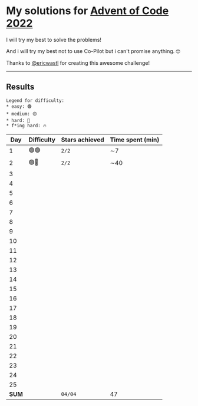 # My solutions for [Advent of Code 2022](https://adventofcode.com/2022)

I will try my best to solve the problems!

And i will try my best not to use Co-Pilot but i can't promise anything. 🤓

Thanks to [@ericwastl](https://twitter.com/ericwastl) for creating this awesome challenge!

---

## Results

```
Legend for difficulty:
* easy: 🟢
* medium: 🟡
* hard: 🔴
* f*ing hard: 🔥
```

| Day     | Difficulty | Stars achieved | Time spent (min) |
| ------- | ---------- | -------------- | ---------------- |
| 1       | 🟢🟢        | `2/2`          | ∼7               |
| 2       | 🟢🔴        | `2/2`          | ∼40              |
| 3       |            |                |                  |
| 4       |            |                |                  |
| 5       |            |                |                  |
| 6       |            |                |                  |
| 7       |            |                |                  |
| 8       |            |                |                  |
| 9       |            |                |                  |
| 10      |            |                |                  |
| 11      |            |                |                  |
| 12      |            |                |                  |
| 13      |            |                |                  |
| 14      |            |                |                  |
| 15      |            |                |                  |
| 16      |            |                |                  |
| 17      |            |                |                  |
| 18      |            |                |                  |
| 19      |            |                |                  |
| 20      |            |                |                  |
| 21      |            |                |                  |
| 22      |            |                |                  |
| 23      |            |                |                  |
| 24      |            |                |                  |
| 25      |            |                |                  |
| **SUM** |            | `04/04`        | 47               |
